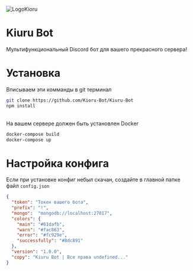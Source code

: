 ![LogoKioru](https://github.com/Kioru-Bot/Kiuru-Bot/blob/main/KioruLogo.png)
# Kiuru Bot

Мультифункциональный Discord бот для вашего прекрасного сервера!

# Установка
Вписываем эти комманды в git терминал <br>
```bash
git clone https://github.com/Kioru-Bot/Kiuru-Bot
npm install
```
<br> На вашем сервере должен быть установлен Docker
```bash
docker-compose build
docker-compose up
```

# Настройка конфига
Если при установке конфиг небыл скачан, создайте в главной папке файл `config.json`
```json
{
  "token": "Токен вашего бота",
  "prefix": "!",
  "mongo":  "mongodb://localhost:27017",
  "colors": {
    "main": "#61dafb",
    "warn": "#fac863",
    "error": "#fc929e",
    "successfully": "#8dc891"
  },
  "version": "1.0.0",
  "copy": "Kiuru Bot | Все права undefined..."
}
```


